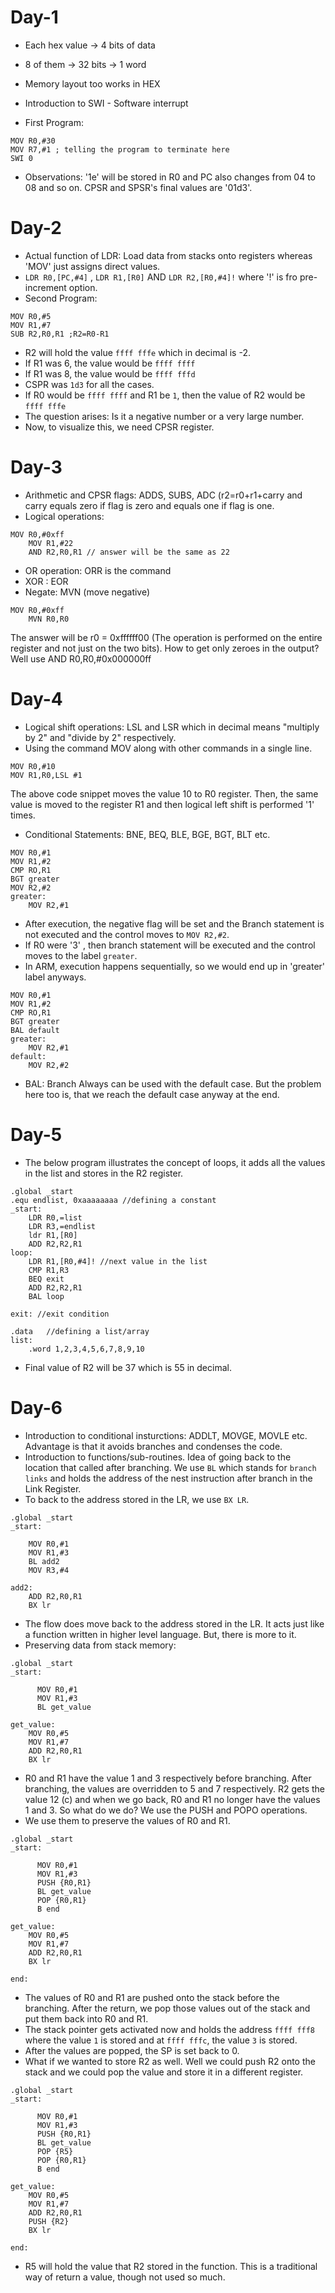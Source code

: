 # Day-1
- Each hex value -> 4 bits of data
- 8 of them -> 32 bits -> 1 word
- Memory layout too works in HEX
- Introduction to SWI - Software interrupt

- First Program:
```
MOV R0,#30
MOV R7,#1 ; telling the program to terminate here 
SWI 0
```
- Observations: '1e' will be stored in R0 and PC also changes from 04 to 08 and so on. CPSR and SPSR's final values are '01d3'. </br>

# Day-2
- Actual function of LDR: Load data from stacks onto registers whereas 'MOV' just assigns direct values.
- `LDR R0,[PC,#4]` , `LDR R1,[R0]` AND `LDR R2,[R0,#4]!` where '!' is fro pre-increment option.
- Second Program:
```
MOV R0,#5
MOV R1,#7
SUB R2,R0,R1 ;R2=R0-R1
```
- R2 will hold the value `ffff fffe` which in decimal is -2.
- If R1 was 6, the value would be `ffff ffff`
- If R1 was 8, the value would be `ffff fffd`
- CSPR was `1d3` for all the cases.
- If R0 would be `ffff ffff` and R1 be `1`, then the value of R2 would be `ffff fffe`
- The question arises: Is it a negative number or a very large number.
- Now, to visualize this, we need CPSR register. </br>

# Day-3
- Arithmetic and CPSR flags: ADDS, SUBS, ADC (r2=r0+r1+carry and carry equals zero if flag is zero and equals one if flag is one.
- Logical operations:
```
MOV R0,#0xff
	MOV R1,#22
	AND R2,R0,R1 // answer will be the same as 22
```
- OR operation: ORR is the command
- XOR : EOR
- Negate: MVN (move negative)
```
MOV R0,#0xff
	MVN R0,R0
```
The answer will be r0 = 0xffffff00 (The operation is performed on the entire register and not just on the two bits).
How to get only zeroes in the output? Well use AND R0,R0,#0x000000ff </br>

# Day-4
- Logical shift operations: LSL and LSR which in decimal means "multiply by 2" and "divide by 2" respectively.
- Using the command MOV along with other commands in a single line.
```
MOV R0,#10
MOV R1,R0,LSL #1
```
The above code snippet moves the value 10 to R0 register. Then, the same value is moved to the register R1 and then logical left shift is performed '1' times.
- Conditional Statements: BNE, BEQ, BLE, BGE, BGT, BLT etc.
```
MOV R0,#1
MOV R1,#2
CMP RO,R1
BGT greater
MOV R2,#2
greater:
	MOV R2,#1
```
- After execution, the negative flag will be set and the Branch statement is not executed and the control moves  to `MOV R2,#2`.
- If R0 were '3' , then branch statement will be executed and the control moves to the label `greater`.
- In ARM, execution happens sequentially, so we would end up in 'greater' label anyways.
```
MOV R0,#1
MOV R1,#2
CMP RO,R1
BGT greater
BAL default
greater:
	MOV R2,#1
default:
	MOV R2,#2
```
- BAL: Branch Always can be used with the default case. But the problem here too is, that we reach the default case anyway at the end. </br>

# Day-5
- The below program illustrates the concept of loops, it adds all the values in the list and stores in the R2 register.
```
.global _start
.equ endlist, 0xaaaaaaaa //defining a constant
_start:
	LDR R0,=list
	LDR R3,=endlist
	ldr R1,[R0]
	ADD R2,R2,R1
loop:
	LDR R1,[R0,#4]! //next value in the list
	CMP R1,R3
	BEQ exit
	ADD R2,R2,R1
	BAL loop

exit: //exit condition
	
.data	//defining a list/array
list:
	.word 1,2,3,4,5,6,7,8,9,10
```
- Final value of R2 will be 37 which is 55 in decimal.

# Day-6
- Introduction to conditional insturctions: ADDLT, MOVGE, MOVLE etc. Advantage is that it avoids branches and condenses the code.
- Introduction to functions/sub-routines. Idea of going back to the location that called after branching. We use `BL` which stands for `branch links` and holds the address of the nest instruction after branch in the Link Register.
- To back to the address stored in the LR, we use `BX LR`.
```
.global _start
_start:
	
	MOV R0,#1
	MOV R1,#3
	BL add2
	MOV R3,#4
	
add2:
	ADD R2,R0,R1
	BX lr
```
- The flow does move back to the address stored in the LR. It acts just like a function written in higher level language. But, there is more to it.
- Preserving data from stack memory:
```
.global _start
_start:
	
	  MOV R0,#1
	  MOV R1,#3
	  BL get_value
	  
get_value:
	MOV R0,#5
	MOV R1,#7
	ADD R2,R0,R1
	BX lr 
```
- R0 and R1 have the value 1 and 3 respectively before branching. After branching, the values are overridden to 5 and 7 respectively. R2 gets the value 12 (c) and when we go back, R0 and R1 no longer have the values 1 and 3. So what do we do? We use the PUSH and POPO operations.
- We use them to preserve the values of R0 and R1.
```
.global _start
_start:
	
	  MOV R0,#1
	  MOV R1,#3
	  PUSH {R0,R1}
	  BL get_value
	  POP {R0,R1}
	  B end
	  
get_value: 
	MOV R0,#5
	MOV R1,#7
	ADD R2,R0,R1
	BX lr 
	
end:
```
- The values of R0 and R1 are pushed onto the stack before the branching. After the return, we pop those values out of the stack and put them back into R0 and R1.
- The stack pointer gets activated now and holds the address `ffff fff8` where the value `1` is  stored and at `ffff fffc`, the value `3` is stored.
- After the values are popped, the SP is set back to 0.
- What if we wanted to store R2 as well. Well we could push R2 onto the stack and we could pop the value and store it in a different register.
```
.global _start
_start:
	
	  MOV R0,#1
	  MOV R1,#3
	  PUSH {R0,R1}
	  BL get_value
	  POP {R5}
	  POP {R0,R1}
	  B end
	  
get_value: 
	MOV R0,#5
	MOV R1,#7
	ADD R2,R0,R1
	PUSH {R2}
	BX lr 
	
end:
```
- R5 will hold the value that R2 stored in the function. This is a traditional way of return a value, though not used so much.
